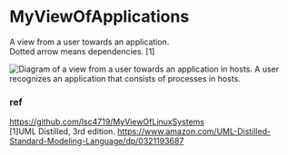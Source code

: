 # MyViewOfApplications
A view from a user towards an application.    
Dotted arrow means dependencies. [1]

![Diagram of a view from a user towards an application in hosts. A user recognizes an **application** that consists of processes in hosts.](https://github.com/lsc4719/MyViewOfUserSpaceSoftware/blob/bac0588a9b4ca3fc37381b746695a4496ada4643/user-view.drawio.svg)  

### ref 
https://github.com/lsc4719/MyViewOfLinuxSystems  
[1]UML Distilled, 3rd edition. https://www.amazon.com/UML-Distilled-Standard-Modeling-Language/dp/0321193687
